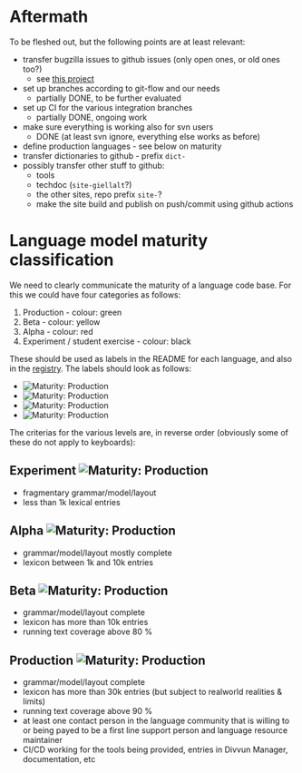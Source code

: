 # Aftermath

To be fleshed out, but the following points are at least relevant:

* transfer bugzilla issues to github issues (only open ones, or old ones too?)
    * see [this project](https://github.com/orgs/giellalt/projects/4)
* set up branches according to git-flow and our needs
	* partially DONE, to be further evaluated
* set up CI for the various integration branches
	* partially DONE, ongoing work
* make sure everything is working also for svn users
	* DONE (at least svn ignore, everything else works as before)
* define production languages - see below on maturity
* transfer dictionaries to github - prefix `dict-`
* possibly transfer other stuff to github:
	* tools
	* techdoc (`site-giellalt`?)
	* the other sites, repo prefix `site-`?
	* make the site build and publish on push/commit using github actions

# Language model maturity classification

We need to clearly communicate the maturity of a language code base. For this we could have four categories as follows:

1. Production - colour: green
1. Beta - colour: yellow
1. Alpha - colour: red
1. Experiment / student exercise - colour: black

These should be used as labels in the README for each language, and also in the [registry](https://github.com/divvun/registry). The labels should look as follows:

* ![Maturity: Production](https://img.shields.io/badge/Maturity-Production-brightgreen.svg)
* ![Maturity: Production](https://img.shields.io/badge/Maturity-Beta-yellow.svg)
* ![Maturity: Production](https://img.shields.io/badge/Maturity-Alpha-red.svg)
* ![Maturity: Production](https://img.shields.io/badge/Maturity-Experiment-black.svg)

The criterias for the various levels are, in reverse order (obviously some of these do not apply to keyboards):

## Experiment ![Maturity: Production](https://img.shields.io/badge/Maturity-Experiment-black.svg)

* fragmentary grammar/model/layout
* less than 1k lexical entries

## Alpha ![Maturity: Production](https://img.shields.io/badge/Maturity-Alpha-red.svg)

* grammar/model/layout mostly complete
* lexicon between 1k and 10k entries

## Beta ![Maturity: Production](https://img.shields.io/badge/Maturity-Beta-yellow.svg)

* grammar/model/layout complete
* lexicon has more than 10k entries
* running text coverage above 80 %

## Production ![Maturity: Production](https://img.shields.io/badge/Maturity-Production-rightgreen.svg)

* grammar/model/layout complete
* lexicon has more than 30k entries (but subject to realworld realities & limits)
* running text coverage above 90 %
* at least one contact person in the language community that is willing to or being payed to be a first line support person and language resource maintainer
* CI/CD working for the tools being provided, entries in Divvun Manager, documentation, etc
